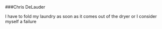 ###Chris DeLauder

I have to fold my laundry as soon as it comes out of the dryer or I consider myself a failure
